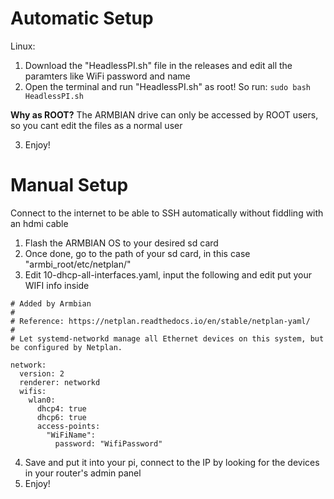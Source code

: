 # **Automatic Setup**

Linux:
1. Download the "HeadlessPI.sh" file in the releases and edit all the paramters like WiFi password and name
2. Open the terminal and run "HeadlessPI.sh" as root! So run:
```sudo bash HeadlessPI.sh```

  **Why as ROOT?**
        The ARMBIAN drive can only be accessed by ROOT users, so you cant edit the files as a normal user

3. Enjoy!

# **Manual Setup**

Connect to the internet to be able to SSH automatically without fiddling with an hdmi cable

1. Flash the ARMBIAN OS to your desired sd card
2. Once done, go to the path of your sd card, in this case "armbi_root/etc/netplan/"
3. Edit 10-dhcp-all-interfaces.yaml, input the following and edit put your WIFI info inside

```
# Added by Armbian
#
# Reference: https://netplan.readthedocs.io/en/stable/netplan-yaml/
#
# Let systemd-networkd manage all Ethernet devices on this system, but be configured by Netplan.

network:
  version: 2
  renderer: networkd
  wifis:
    wlan0:
      dhcp4: true
      dhcp6: true
      access-points:
        "WiFiName":
          password: "WifiPassword"
```

4. Save and put it into your pi, connect to the IP by looking for the devices in your router's admin panel
5. Enjoy!
